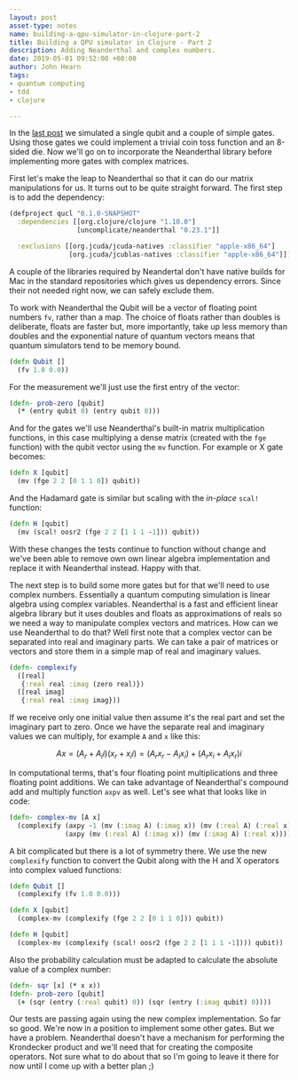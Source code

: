 ```yaml
---
layout: post
asset-type: notes
name: building-a-qpu-simulator-in-clojure-part-2
title: Building a QPU simulator in Clojure - Part 2
description: Adding Neanderthal and complex numbers.
date: 2019-05-01 09:52:00 +00:00
author: John Hearn
tags:
- quantum computing
- tdd
- clojure

---
```


In the [last post](building-a-qpu-simulator-in-clojure-part-1) we simulated a single qubit and a couple of simple gates. Using those gates we could implement a trivial coin toss function and an 8-sided die. Now we'll go on to incorporate the Neanderthal library before implementing more gates with complex matrices.

First let's make the leap to Neanderthal so that it can do our matrix manipulations for us. It turns out to be quite straight forward. The first step is to add the dependency:

```clojure
(defproject qucl "0.1.0-SNAPSHOT"
  :dependencies [[org.clojure/clojure "1.10.0"]
                 [uncomplicate/neanderthal "0.23.1"]]

  :exclusions [[org.jcuda/jcuda-natives :classifier "apple-x86_64"]
               [org.jcuda/jcublas-natives :classifier "apple-x86_64"]])
```

A couple of the libraries required by Neandertal don't have native builds for Mac in the standard repositories which gives us dependency errors. Since their not needed right now, we can safely exclude them.

To work with Neanderthal the Qubit will be a vector of floating point numbers `fv`, rather than a map. The choice of floats rather than doubles is deliberate, floats are faster but, more importantly, take up less memory than doubles and the exponential nature of quantum vectors means that quantum simulators tend to be memory bound.

```clojure
(defn Qubit []
  (fv 1.0 0.0))
```

For the measurement we'll just use the first entry of the vector:

```clojure
(defn- prob-zero [qubit]
  (* (entry qubit 0) (entry qubit 0)))
```

And for the gates we'll use Neanderthal's built-in matrix multiplication functions, in this case multiplying a dense matrix (created with the `fge` function) with the qubit vector using the `mv` function. For example or X gate becomes:

```clojure
(defn X [qubit]
  (mv (fge 2 2 [0 1 1 0]) qubit))
```

And the Hadamard gate is similar but scaling with the *in-place* `scal!` function:

```clojure
(defn H [qubit]
  (mv (scal! oosr2 (fge 2 2 [1 1 1 -1])) qubit))
```

With these changes the tests continue to function without change and we've been able to remove own own linear algebra implementation and replace it with Neanderthal instead. Happy with that.

The next step is to build some more gates but for that we'll need to use complex numbers. Essentially a quantum computing simulation is linear algebra using complex variables. Neanderthal is a fast and efficient linear algebra library but it uses doubles and floats as approximations of reals so we need a way to manipulate complex vectors and matrices. How can we use Neanderthal to do that? Well first note that a complex vector can be separated into real and imaginary parts. We can take a pair of matrices or vectors and store them in a simple map of real and imaginary values.

```clojure
(defn- complexify
  ([real]
   {:real real :imag (zero real)})
  ([real imag]
   {:real real :imag imag}))
```

 If we receive only one initial value then assume it's the real part and set the imaginary part to zero. Once we have the separate real and imaginary values we can multiply, for example `A` and `x` like this:

$$
A x = (A_r + A_i i)(x_r + x_i i)
= (A_r x_r - A_i x_i) + (A_r x_i + A_i x_r) i
$$

In computational terms, that's four floating point multiplications and three floating point additions. We can take advantage of Neanderthal's compound add and multiply function `axpv` as well. Let's see what that looks like in code:

```clojure
(defn- complex-mv [A x]
  (complexify (axpy -1 (mv (:imag A) (:imag x)) (mv (:real A) (:real x)))
              (axpy (mv (:real A) (:imag x)) (mv (:imag A) (:real x)))))
```

A bit complicated but there is a lot of symmetry there. We use the new `complexify` function to convert the Qubit along with the H and X operators into complex valued functions:

```clojure
(defn Qubit []
  (complexify (fv 1.0 0.0)))

(defn X [qubit]
  (complex-mv (complexify (fge 2 2 [0 1 1 0])) qubit))

(defn H [qubit]
  (complex-mv (complexify (scal! oosr2 (fge 2 2 [1 1 1 -1]))) qubit))
```

Also the probability calculation must be adapted to calculate the absolute value of a complex number:

```clojure
(defn- sqr [x] (* x x))
(defn- prob-zero [qubit]
  (+ (sqr (entry (:real qubit) 0)) (sqr (entry (:imag qubit) 0))))
```

Our tests are passing again using the new complex implementation. So far so good. We're now in a position to implement some other gates. But we have a problem. Neanderthal doesn't have a mechanism for performing the Krondecker product and we'll need that for creating the composite operators. Not sure what to do about that so I'm going to leave it there for now until I come up with a better plan ;)


[Quko]: https://github.com/johnhearn/quko